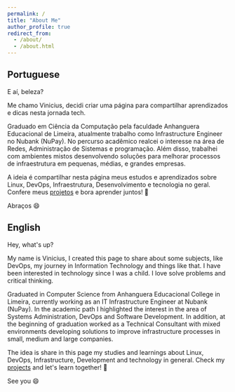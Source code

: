 ```yaml
---
permalink: /
title: "About Me"
author_profile: true
redirect_from: 
  - /about/
  - /about.html
---
```


## Portuguese ##
E aí, beleza? 

Me chamo Vinicius, decidi criar uma página para compartilhar aprendizados e dicas nesta jornada tech.

Graduado em Ciência da Computação pela faculdade Anhanguera Educacional de Limeira, atualmente trabalho como Infrastructure Engineer no Nubank (NuPay). No percurso acadêmico realcei o interesse na área de Redes, Administração de Sistemas e programação. Além disso, trabalhei com ambientes mistos desenvolvendo soluções para melhorar processos de infraestrutura em pequenas, médias, e grandes empresas.

A ideia é compartilhar nesta página meus estudos e aprendizados sobre Linux, DevOps, Infraestrutura, Desenvolvimento e tecnologia no geral. Confere meus [projetos](https://vinicius-deoliveira.github.io/year-archive/) e bora aprender juntos! 🚀

Abraços 😄

## English ##
Hey, what's up?

My name is Vinicius, I created this page to share about some subjects, like DevOps, my journey in Information Technology and things like that. I have been interested in technology since I was a child. I love solve problems and critical thinking.

Graduated in Computer Science from Anhanguera Educacional College in Limeira, currently working as an IT Infrastructure Engineer at Nubank (NuPay). In the academic path I highlighted the interest in the area of Systems Administration, DevOps and Software Development. In addition, at the beginning of graduation worked as a Technical Consultant with mixed environments developing solutions to improve infrastructure processes in small, medium and large companies.

The idea is share in this page my studies and learnings about Linux, DevOps, Infrastructure, Development and technology in general. Check my [projects](https://vinicius-deoliveira.github.io/year-archive/) and let's learn together! 🚀

See you 😄